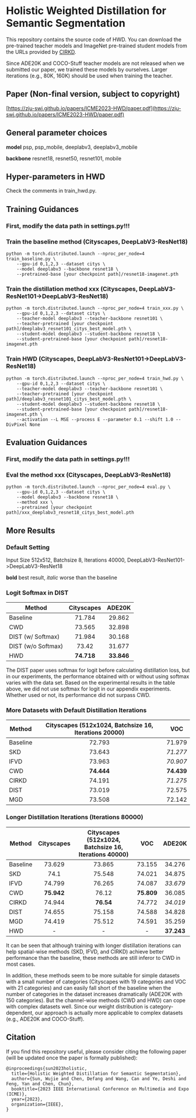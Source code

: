 # Holistic Weighted Distillation for Semantic Segmentation

This repository contains the source code of HWD. You can download the pre-trained teacher models and ImageNet pre-trained student models from the URLs provided by [CIRKD](https://github.com/winycg/CIRKD). 

Since ADE20K and COCO-Stuff teacher models are not released when we submitted our paper, we trained these models by ourselves. Larger iterations (e.g., 80K, 160K) should be used when training the teacher.

## Paper (Non-final version, subject to copyright)
[https://zju-swj.github.io/papers/ICME2023-HWD/paper.pdf](https://zju-swj.github.io/papers/ICME2023-HWD/paper.pdf)

## General parameter choices
**model**  psp, psp_mobile, deeplabv3, deeplabv3_mobile 

**backbone** resnet18, resnet50, resnet101, mobile

## Hyper-parameters in HWD
Check the comments in train_hwd.py.

## Training Guidances

### First, modify the data path in settings.py!!!

### Train the baseline method (Cityscapes, DeepLabV3-ResNet18)
```
python -m torch.distributed.launch --nproc_per_node=4 train_baseline.py \
    --gpu-id 0,1,2,3 --dataset citys \
    --model deeplabv3 --backbone resnet18 \
    --pretrained-base [your checkpoint path]/resnet18-imagenet.pth
```

### Train the distillation method xxx (Cityscapes, DeepLabV3-ResNet101->DeepLabV3-ResNet18)
```
python -m torch.distributed.launch --nproc_per_node=4 train_xxx.py \
    --gpu-id 0,1,2,3 --dataset citys \
    --teacher-model deeplabv3 --teacher-backbone resnet101 \
    --teacher-pretrained [your checkpoint path]/deeplabv3_resnet101_citys_best_model.pth \
    --student-model deeplabv3 --student-backbone resnet18 \
    --student-pretrained-base [your checkpoint path]/resnet18-imagenet.pth
```

### Train HWD (Cityscapes, DeepLabV3-ResNet101->DeepLabV3-ResNet18)
```
python -m torch.distributed.launch --nproc_per_node=4 train_hwd.py \
    --gpu-id 0,1,2,3 --dataset citys \
    --teacher-model deeplabv3 --teacher-backbone resnet101 \
    --teacher-pretrained [your checkpoint path]/deeplabv3_resnet101_citys_best_model.pth \
    --student-model deeplabv3 --student-backbone resnet18 \
    --student-pretrained-base [your checkpoint path]/resnet18-imagenet.pth \
    --activation --L MSE --process E --parameter 0.1 --shift 1.0 --DivPixel None
```

## Evaluation Guidances

### First, modify the data path in settings.py!!!

### Eval the method xxx (Cityscapes, DeepLabV3-ResNet18)
```
python -m torch.distributed.launch --nproc_per_node=4 eval.py \
    --gpu-id 0,1,2,3 --dataset citys \
    --model deeplabv3 --backbone resnet18 \ 
    --method xxx \
    --pretrained [your checkpoint path]/xxx_deeplabv3_resnet18_citys_best_model.pth
```

## More Results
### Default Setting
Input Size 512x512, Batchsize 8, Iterations 40000, DeepLabV3-ResNet101->DeepLabV3-ResNet18

**bold** best result, *italic* worse than the baseline

### Logit Softmax in DIST
|Method|Cityscapes|ADE20K|
|---|:--:|:--:|
|Baseline         |71.784|29.862|
|CWD              |73.565|32.898|
|DIST (w/ Softmax) |71.984|30.168|
|DIST (w/o Softmax)|73.42|31.677|
|HWD              |**74.718**|**33.846**|

The DIST paper uses softmax for logit before calculating distillation loss, but in our experiments, the performance obtained with or without using softmax varies with the data set. Based on the experimental results in the table above, we did not use softmax for logit in our appendix experiments. Whether used or not, its performance did not surpass CWD.

### More Datasets with Default Distillation Iterations
|Method|Cityscapes (512x1024, Batchsize 16, Iterations 20000)|VOC|
|---|:--:|:--:|
|Baseline|72.793|71.979|
|SKD     |73.643|*71.277*|
|IFVD    |73.963|*70.907*|
|CWD     |**74.444**|**74.439**|
|CIRKD   |74.191|*71.275*|
|DIST    |73.019|72.575|
|MGD     |73.508|72.142|

### Longer Distillation Iterations (Iterations 80000)
|Method|Cityscapes|Cityscapes (512x1024, Batchsize 16, Iterations 40000)|VOC|ADE20K|
|---|:--:|:--:|:--:|:--:|
|Baseline|73.629|73.865|73.155|34.276|
|SKD     |74.1|75.548|74.021|34.875|
|IFVD    |74.799|76.265|74.087|*33.679*|
|CWD     |**75.942**|76.12|**75.809**|36.085|
|CIRKD   |74.944|**76.54**|74.772|*34.019*|
|DIST    |74.655|75.158|74.588|34.828|
|MGD     |74.419|75.512|74.591|35.259|
|HWD     |-|-|-|**37.243**|

It can be seen that although training with longer distillation iterations can help spatial-wise methods (SKD, IFVD, and CIRKD) achieve better performance than the baseline, these methods are still inferor to CWD in most cases. 

In addition, these methods seem to be more suitable for simple datasets with a small number of categories (Cityscapes with 19 categories and VOC with 21 categories) and can easily fall short of the baseline when the number of categories in the dataset increases dramatically (ADE20K with 150 categories). But the channel-wise methods (CWD and HWD) can cope with complex datasets well. Since our weight distribution is category-dependent, our approach is actually more applicable to complex datasets (e.g., ADE20K and COCO-Stuff).


## Citation
If you find this repository useful, please consider citing the following paper (will be updated once the paper is formally published):
```
@inproceedings{sun2023holistic,
  title={Holistic Weighted Distillation for Semantic Segmentation},
  author={Sun, Wujie and Chen, Defang and Wang, Can and Ye, Deshi and Feng, Yan and Chen, Chun},
  booktitle={2023 IEEE International Conference on Multimedia and Expo (ICME)},
  year={2023},
  organization={IEEE},
}
```
